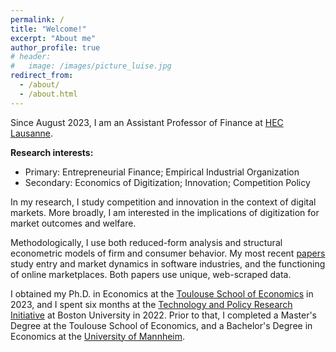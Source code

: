 ```yaml
---
permalink: /
title: "Welcome!"
excerpt: "About me"
author_profile: true
# header:
#   image: /images/picture_luise.jpg 
redirect_from: 
  - /about/
  - /about.html
---
```



Since August 2023, I am an Assistant Professor of Finance at [HEC Lausanne](https://applicationspub.unil.ch/interpub/noauth/php/Un/UnUnite.php?UnId=23&LanCode=37&menu=equi). 

**Research interests:**
* Primary: Entrepreneurial Finance; Empirical Industrial Organization
* Secondary: Economics of Digitization; Innovation; Competition Policy

In my research, I study competition and innovation in the context of digital markets. More broadly, I am interested in the implications of digitization for market outcomes and welfare. 

Methodologically, I use both reduced-form analysis and structural econometric models of firm and consumer behavior. My most recent [papers](https://luiseeisfeld.github.io/research/) study entry and market dynamics in software industries, and the functioning of online marketplaces. Both papers use unique, web-scraped data.

I obtained my Ph.D. in Economics at the [Toulouse School of Economics](https://www.tse-fr.eu) in 2023, and I spent six months at the [Technology and Policy Research Initiative](https://sites.bu.edu/tpri/) at Boston University in 2022. Prior to that, I completed a Master's Degree at the Toulouse School of Economics, and a Bachelor's Degree in Economics at the [University of Mannheim](https://www.vwl.uni-mannheim.de/en/).

